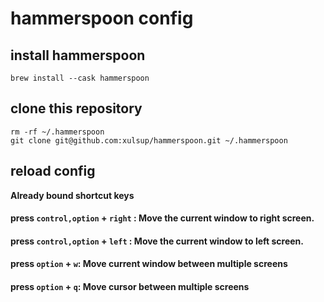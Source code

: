 # hammerspoon config

## install hammerspoon
```shell
brew install --cask hammerspoon
```

## clone this repository
```shell
rm -rf ~/.hammerspoon
git clone git@github.com:xulsup/hammerspoon.git ~/.hammerspoon
```


## reload config
**Already bound shortcut keys**
#### press `control,option` + `right` : Move the current window to right screen.

#### press `control,option` + `left` : Move the current window to left screen.

#### press `option` + `w`: Move current window between multiple screens
#### press `option` + `q`: Move cursor between multiple screens
